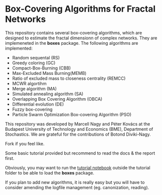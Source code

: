 # Box-Covering Algorithms for Fractal Networks
This repository contains several box-covering algorithms, which are designed to estimate the fractal dimensionn of complex networks. They are implemeneted in the __boxes__ package.
The following algorithms are implemented:
* Random sequental (RS)
* Greedy coloring (GC)
* Compact-Box-Burning (CBB)
* Max-Excluded Mass Burning(MEMB) 
* Ratio of excluded mass to closeness centrality (REMCC)
* MCWR algortihm
* Merge algorithm (MA)
* Simulated annealing algorithm (SA)
* Overlapping Box Covering Algorithm (OBCA)
* Differential evolution (DE)
* Fuzzy box-covering
* Particle Swarm Optimization Box-covering Algorithm (PSO)


This repository was developed by Marcell Nagy and Péter Kovács at the Budapest University of Technology and Economics (BME), Department of Stochastics. We are grateful for the contributions of Botond Diviki-Nagy.



Fork if you feel like.

Some basic tutorial provided but recommend to read the docs & the report first.

Obviously, you may want to run the [tutorial notebook](./tutorial/boxing_tutorial.ipynb) outside the tutorial folder to be able to load the __boxes__ package.

If you plan to add new algorithms, it is really easy but you will have to consider amending the logfile management (eg. canonization, reading).
